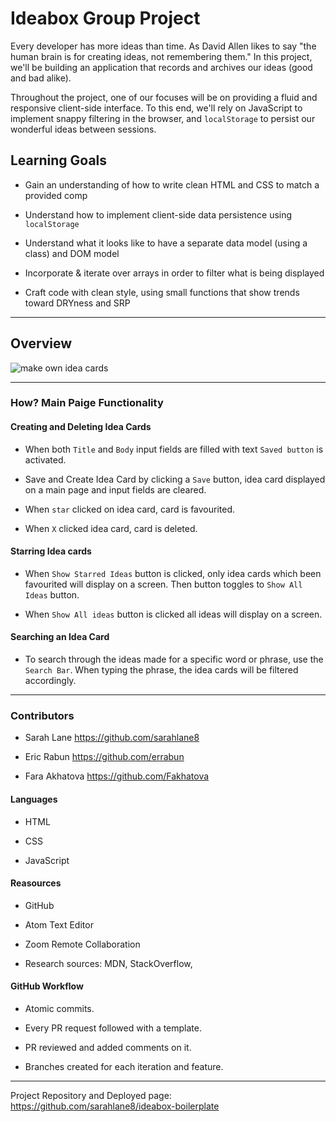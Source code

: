 # Ideabox Group Project

Every developer has more ideas than time. As David Allen likes to say "the human brain is for creating ideas, not remembering them." In this project, we'll be building an application that records and archives our ideas (good and bad alike).

Throughout the project, one of our focuses will be on providing a fluid and responsive client-side interface. To this end, we'll rely on JavaScript to implement snappy filtering in the browser, and `localStorage` to persist our wonderful ideas between sessions.

## Learning Goals

* Gain an understanding of how to write clean HTML and CSS to match a provided comp

* Understand how to implement client-side data persistence using `localStorage`

* Understand what it looks like to have a separate data model (using a class) and DOM model

* Incorporate & iterate over arrays in order to filter what is being displayed

* Craft code with clean style, using small functions that show trends toward DRYness and SRP

-------------------------------------------------------------------------------

## Overview

![make own idea cards](https://frontend.turing.io/projects/module-1/assets/ideabox-group/desktop.jpg)

-------------------------------------------------------------------------------

### How?  Main Paige Functionality


#### Creating  and Deleting Idea Cards

* When both `Title` and `Body` input fields are filled with text `Saved button` is activated.

* Save and Create Idea Card by clicking a `Save` button, idea card displayed on a main page and input fields are cleared.

* When `star` clicked on idea card, card is favourited.

* When `X` clicked idea card, card is deleted.

#### Starring Idea cards

* When `Show Starred Ideas` button is clicked, only idea cards which been favourited will display on a screen. Then button toggles to `Show All Ideas` button.

* When `Show All ideas` button is clicked  all ideas will display on a screen.

#### Searching an Idea Card

* To search through the ideas made for a specific word or phrase, use the `Search Bar`. When typing the phrase, the idea cards will be filtered accordingly.

-------------------------------------------------------------------------------
### Contributors

* Sarah Lane https://github.com/sarahlane8

* Eric Rabun https://github.com/errabun

* Fara Akhatova https://github.com/Fakhatova

#### Languages

* HTML

* CSS

* JavaScript

#### Reasources

* GitHub

* Atom Text Editor

* Zoom Remote Collaboration

* Research sources: MDN, StackOverflow,


#### GitHub Workflow

* Atomic commits.

* Every PR request followed with a template.

* PR reviewed and added comments on it.

* Branches created for each iteration and feature.


-----------------------------------------------------------------------------


Project Repository and Deployed page: https://github.com/sarahlane8/ideabox-boilerplate
